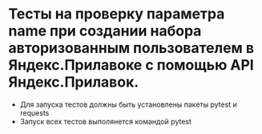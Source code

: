 ﻿# Тесты на проверку параметра name при создании набора авторизованным пользователем в Яндекс.Прилавоке с помощью API Яндекс.Прилавок.
- Для запуска тестов должны быть установлены пакеты pytest и requests
- Запуск всех тестов выполянется командой pytest
